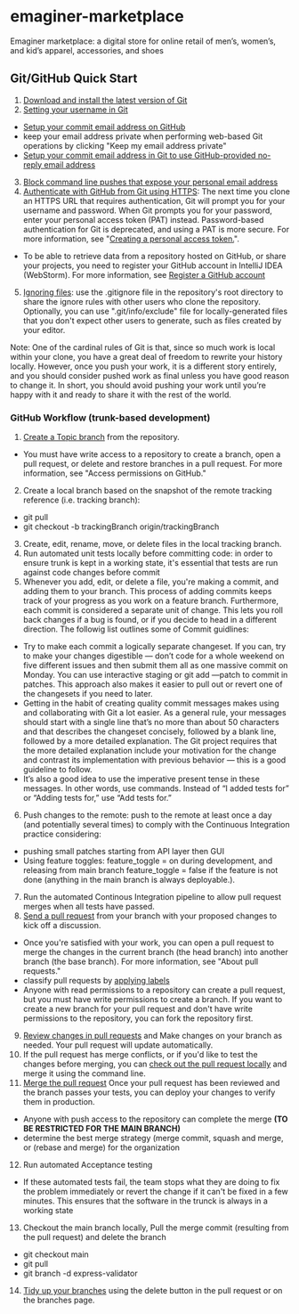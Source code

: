 # emaginer-marketplace
Emaginer marketplace: a digital store for online retail of men’s, women’s, and kid’s apparel, accessories, and shoes

## Git/GitHub Quick Start
1. [Download and install the latest version of Git](https://git-scm.com/downloads)
2. [Setting your username in Git](https://docs.github.com/en/free-pro-team@latest/github/using-git/setting-your-username-in-git)
 - [Setup your commit email address on GitHub](https://docs.github.com/en/free-pro-team@latest/github/setting-up-and-managing-your-github-user-account/setting-your-commit-email-address#setting-your-commit-email-address-on-github)
 - keep your email address private when performing web-based Git operations by clicking "Keep my email address private"
 - [Setup your commit email address in Git to use GitHub-provided no-reply email address](https://docs.github.com/en/free-pro-team@latest/github/setting-up-and-managing-your-github-user-account/setting-your-commit-email-address#setting-your-commit-email-address-in-git) 
 3. [Block command line pushes that expose your personal email address](https://docs.github.com/en/free-pro-team@latest/github/setting-up-and-managing-your-github-user-account/blocking-command-line-pushes-that-expose-your-personal-email-address)
 4. [Authenticate with GitHub from Git using HTTPS](https://docs.github.com/en/free-pro-team@latest/github/using-git/which-remote-url-should-i-use#cloning-with-https-urls): The next time you clone an HTTPS URL that requires authentication, Git will prompt you for your username and password. When Git prompts you for your password, enter your personal access token (PAT) instead. Password-based authentication for Git is deprecated, and using a PAT is more secure. For more information, see "[Creating a personal access token.](https://docs.github.com/en/free-pro-team@latest/github/authenticating-to-github/creating-a-personal-access-token)".
  - To be able to retrieve data from a repository hosted on GitHub, or share your projects, you need to register your GitHub account in IntelliJ IDEA (WebStorm). For more information, see [Register a GitHub account](https://www.jetbrains.com/help/idea/github.html#register-account) 
  5. [Ignoring files](https://docs.github.com/en/free-pro-team@latest/github/using-git/ignoring-files): use the .gitignore file in the repository's root directory to share the ignore rules with other users who clone the repository. Optionally, you can use ".git/info/exclude" file for locally-generated files that you don't expect other users to generate, such as files created by your editor. 
 
 Note: One of the cardinal rules of Git is that, since so much work is local within your clone, you have a great deal of freedom to rewrite your history locally. However, once you push your work, it is a different story entirely, and you should consider pushed work as final unless you have good reason to change it. In short, you should avoid pushing your work until you’re happy with it and ready to share it with the rest of the world.

### GitHub Workflow (trunk-based development)
1. [Create a Topic branch](https://docs.github.com/en/free-pro-team@latest/github/collaborating-with-issues-and-pull-requests/creating-and-deleting-branches-within-your-repository) from the repository. 
 - You must have write access to a repository to create a branch, open a pull request, or delete and restore branches in a pull request. For more information, see "Access permissions on GitHub."
2. Create a local branch based on the snapshot of the remote tracking reference (i.e. tracking branch): 
 - git pull
 - git checkout -b trackingBranch origin/trackingBranch
3. Create, edit, rename, move, or delete files in the local tracking branch.
4. Run automated unit tests locally before committing code: in order to ensure trunk is kept in a working state, it's essential that tests are run against code changes before commit
5. Whenever you add, edit, or delete a file, you're making a commit, and adding them to your branch. This process of adding commits keeps track of your progress as you work on a feature branch. Furthermore, each commit is considered a separate unit of change. This lets you roll back changes if a bug is found, or if you decide to head in a different direction. The followig list outlines some of Commit guidlines:
 - Try to make each commit a logically separate changeset. If you can, try to make your changes digestible — don’t code for a whole weekend on five different issues and then submit them all as one massive commit on Monday. You can use interactive staging or git add —patch to commit in patches. This approach also makes it easier to pull out or revert one of the changesets if you need to later.
 - Getting in the habit of creating quality commit messages makes using and collaborating with Git a lot easier. As a general rule, your messages should start with a single line that’s no more than about 50 characters and that describes the changeset concisely, followed by a blank line, followed by a more detailed explanation. The Git project requires that the more detailed explanation include your motivation for the change and contrast its implementation with previous behavior — this is a good guideline to follow.
 - It’s also a good idea to use the imperative present tense in these messages. In other words, use commands. Instead of “I added tests for” or “Adding tests for,” use “Add tests for.”
6. Push changes to the remote: push to the remote at least once a day (and potentially several times) to comply with the Continuous Integration practice considering:
 - pushing small patches starting from API layer then GUI
 - Using feature toggles: feature_toggle = on during development, and releasing from main branch feature_toggle = false if the feature is not done (anything in the main branch is always deployable.).
7. Run the automated Continous Integration pipeline to allow pull request merges when all tests have passed.
8. [Send a pull request](https://docs.github.com/en/free-pro-team@latest/github/collaborating-with-issues-and-pull-requests/creating-a-pull-request) from your branch with your proposed changes to kick off a discussion.
 - Once you're satisfied with your work, you can open a pull request to merge the changes in the current branch (the head branch) into another branch (the base branch). For more information, see "About pull requests."
 - classify pull requests by [applying labels](https://docs.github.com/en/github/managing-your-work-on-github/managing-labels#applying-labels-to-issues-and-pull-requests)
 - Anyone with read permissions to a repository can create a pull request, but you must have write permissions to create a branch. If you want to create a new branch for your pull request and don't have write permissions to the repository, you can fork the repository first.
9. [Review changes in pull requests](https://docs.github.com/en/github/collaborating-with-issues-and-pull-requests/reviewing-changes-in-pull-requests) and Make changes on your branch as needed. Your pull request will update automatically.
10. If the pull request has merge conflicts, or if you'd like to test the changes before merging, you can [check out the pull request locally](https://docs.github.com/en/github/collaborating-with-issues-and-pull-requests/checking-out-pull-requests-locally) and merge it using the command line.
11. [Merge the pull request](https://docs.github.com/en/free-pro-team@latest/github/collaborating-with-issues-and-pull-requests/merging-a-pull-request) Once your pull request has been reviewed and the branch passes your tests, you can deploy your changes to verify them in production. 
 - Anyone with push access to the repository can complete the merge **(TO BE RESTRICTED FOR THE MAIN BRANCH)**
 - determine the best merge strategy (merge commit, squash and merge, or (rebase and merge) for the organization
12. Run automated Acceptance testing 
 - If these automated tests fail, the team stops what they are doing to fix the problem immediately or revert the change if it can't be fixed in a few minutes. This ensures that the software in the trunck is always in a working state
13. Checkout the main branch locally, Pull the merge commit (resulting from the pull request) and delete the branch
 - git checkout main
 - git pull
 - git branch -d express-validator
14. [Tidy up your branches](https://docs.github.com/en/free-pro-team@latest/github/administering-a-repository/deleting-and-restoring-branches-in-a-pull-request) using the delete button in the pull request or on the branches page.




